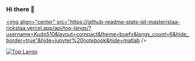 ### Hi there 👋
<!--
[![GitHub Streak](http://github-readme-streak-stats.herokuapp.com?user=Kudo510&theme=dark&background=000000)](https://git.io/streak-stats) -->


<a href="https://github.com/anuraghazra/github-readme-stats"><img align="center" src="https://github-readme-stats-git-masterrstaa-rickstaa.vercel.app/api/top-langs/?username=Kudo510&layout=compact&theme=buefy&langs_count=6&hide_border=true"&hide=jupyter%20notebook&hide=matlab /></a> 


[![Top Langs](https://github-readme-stats.vercel.app/api/top-langs/?username=Kudo510&layout=compact&theme=vision-friendly-dark)](https://github.com/anuraghazra/github-readme-stats&hide=jupyter%20notebook)


<!--
**Kudo510/Kudo510** is a ✨ _special_ ✨ repository because its `README.md` (this file) appears on your GitHub profile.

Here are some ideas to get you started:

- 🔭 I’m currently working on ...
- 🌱 I’m currently learning ...
- 👯 I’m looking to collaborate on ...
- 🤔 I’m looking for help with ...
- 💬 Ask me about ...
- 📫 How to reach me: ...
- 😄 Pronouns: ...
- ⚡ Fun fact: ...
-->
